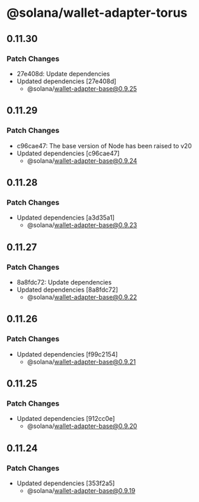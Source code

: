 # @solana/wallet-adapter-torus

## 0.11.30

### Patch Changes

- 27e408d: Update dependencies
- Updated dependencies [27e408d]
    - @solana/wallet-adapter-base@0.9.25

## 0.11.29

### Patch Changes

- c96cae47: The base version of Node has been raised to v20
- Updated dependencies [c96cae47]
    - @solana/wallet-adapter-base@0.9.24

## 0.11.28

### Patch Changes

- Updated dependencies [a3d35a1]
    - @solana/wallet-adapter-base@0.9.23

## 0.11.27

### Patch Changes

- 8a8fdc72: Update dependencies
- Updated dependencies [8a8fdc72]
    - @solana/wallet-adapter-base@0.9.22

## 0.11.26

### Patch Changes

- Updated dependencies [f99c2154]
    - @solana/wallet-adapter-base@0.9.21

## 0.11.25

### Patch Changes

- Updated dependencies [912cc0e]
    - @solana/wallet-adapter-base@0.9.20

## 0.11.24

### Patch Changes

- Updated dependencies [353f2a5]
    - @solana/wallet-adapter-base@0.9.19
